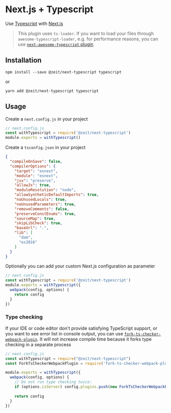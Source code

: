 # Next.js + Typescript

Use [Typescript](https://www.typescriptlang.org/) with [Next.js](https://github.com/zeit/next.js)

> This plugin uses `ts-loader`. If you want to load your files through `awesome-typescript-loader`, e.g. for performance reasons, you can use [`next-awesome-typescript` plugin](https://github.com/saitonakamura/next-awesome-typescript)

## Installation

```
npm install --save @zeit/next-typescript typescript
```

or

```
yarn add @zeit/next-typescript typescript
```

## Usage

Create a `next.config.js` in your project

```js
// next.config.js
const withTypescript = require('@zeit/next-typescript')
module.exports = withTypescript()
```

Create a `tsconfig.json` in your project

```json
{
  "compileOnSave": false,
  "compilerOptions": {
    "target": "esnext",
    "module": "esnext",
    "jsx": "preserve",
    "allowJs": true,
    "moduleResolution": "node",
    "allowSyntheticDefaultImports": true,
    "noUnusedLocals": true,
    "noUnusedParameters": true,
    "removeComments": false,
    "preserveConstEnums": true,
    "sourceMap": true,
    "skipLibCheck": true,
    "baseUrl": ".",
    "lib": [
      "dom",
      "es2016"
    ]
  }
}
```

Optionally you can add your custom Next.js configuration as parameter

```js
// next.config.js
const withTypescript = require('@zeit/next-typescript')
module.exports = withTypescript({
  webpack(config, options) {
    return config
  }
})
```

### Type checking

If your IDE or code editor don't provide satisfying TypeScript support, or you want to see error list in console output, you can use [`fork-ts-checker-webpack-plugin`](https://github.com/Realytics/fork-ts-checker-webpack-plugin). It will not increase compile time because it forks type checking in a separate process

```js
// next.config.js
const withTypescript = require("@zeit/next-typescript")
const ForkTsCheckerWebpackPlugin = require('fork-ts-checker-webpack-plugin');

module.exports = withTypescript({
  webpack(config, options) {
    // Do not run type checking twice:
    if (options.isServer) config.plugins.push(new ForkTsCheckerWebpackPlugin())
    
    return config
  }
})
```
